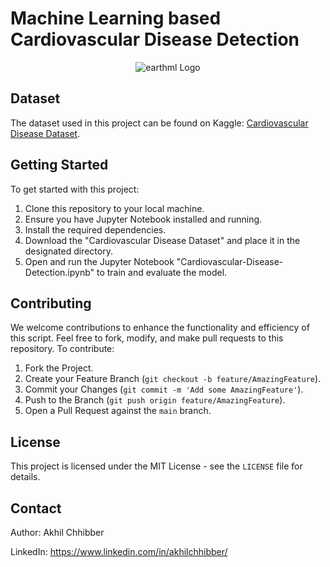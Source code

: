 # Machine Learning based Cardiovascular Disease Detection
<p align="center">
  <img src="https://github.com/akhilchibber/Cardiovascular-Disease-Detection/blob/main/Untitled%20(768%20x%20432%20px)%20(1).gif?raw=true" alt="earthml Logo">
</p>

## Dataset
The dataset used in this project can be found on Kaggle: [Cardiovascular Disease Dataset](https://www.kaggle.com/datasets/sulianova/cardiovascular-disease-dataset/data). 

## Getting Started
To get started with this project:

1. Clone this repository to your local machine.
2. Ensure you have Jupyter Notebook installed and running.
3. Install the required dependencies.
4. Download the "Cardiovascular Disease Dataset" and place it in the designated directory.
5. Open and run the Jupyter Notebook "Cardiovascular-Disease-Detection.ipynb" to train and evaluate the model.

## Contributing
We welcome contributions to enhance the functionality and efficiency of this script. Feel free to fork, modify, and make pull requests to this repository. To contribute:

1. Fork the Project.
2. Create your Feature Branch (`git checkout -b feature/AmazingFeature`).
3. Commit your Changes (`git commit -m 'Add some AmazingFeature'`).
4. Push to the Branch (`git push origin feature/AmazingFeature`).
5. Open a Pull Request against the `main` branch.

## License

This project is licensed under the MIT License - see the `LICENSE` file for details.

## Contact

Author: Akhil Chhibber

LinkedIn: https://www.linkedin.com/in/akhilchhibber/
